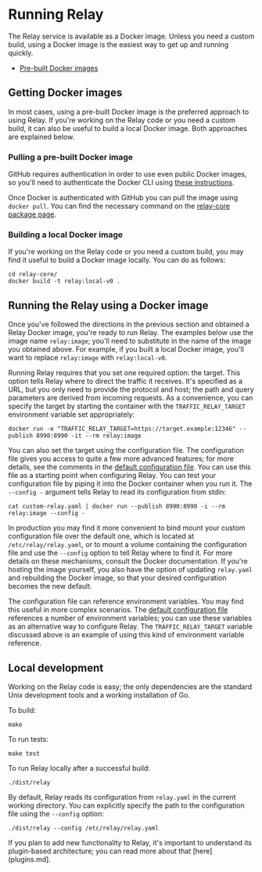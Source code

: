 # Running Relay

The Relay service is available as a Docker image. Unless you need a custom
build, using a Docker image is the easiest way to get up and running quickly.

- [Pre-built Docker images](https://github.com/fullstorydev/relay-core/packages)

## Getting Docker images

In most cases, using a pre-built Docker image is the preferred approach to using
Relay. If you're working on the Relay code or you need a custom build, it can
also be useful to build a local Docker image. Both approaches are explained
below.

### Pulling a pre-built Docker image

GitHub requires authentication in order to use even public Docker images, so
you'll need to authenticate the Docker CLI using
[these instructions](https://docs.github.com/en/packages/working-with-a-github-packages-registry/working-with-the-container-registry#authenticating-to-the-container-registry).

Once Docker is authenticated with GitHub you can pull the image using `docker pull`.
You can find the necessary command on the
[relay-core package page](https://github.com/fullstorydev/relay-core/pkgs/container/relay-core%2Frelay-core).

### Building a local Docker image

If you're working on the Relay code or you need a custom build, you may find it
useful to build a Docker image locally. You can do as follows:

	cd relay-core/
	docker build -t relay:local-v0 .

## Running the Relay using a Docker image

Once you've followed the directions in the previous section and obtained a Relay
Docker image, you're ready to run Relay. The examples below use the image
name `relay:image`; you'll need to substitute in the name of the image you
obtained above. For example, if you built a local Docker image, you'll want to
replace `relay:image` with `relay:local-v0`.

Running Relay requires that you set one required option: the target. This
option tells Relay where to direct the traffic it receives. It's specified
as a URL, but you only need to provide the protocol and host; the path and query
parameters are derived from incoming requests. As a convenience, you can specify
the target by starting the container with the `TRAFFIC_RELAY_TARGET` environment
variable set appropriately:

	docker run -e "TRAFFIC_RELAY_TARGET=https://target.example:12346" --publish 8990:8990 -it --rm relay:image

You can also set the target using the configuration file. The configuration file
gives you access to quite a few more advanced features; for more details, see
the comments in the
[default configuration file](https://github.com/fullstorydev/relay-core/blob/master/relay.yaml).
You can use this file as a starting point when configuring Relay. You can test
your configuration file by piping it into the Docker container when you run it.
The `--config -` argument tells Relay to read its configuration from stdin:

	cat custom-relay.yaml | docker run --publish 8990:8990 -i --rm relay:image --config -

In production you may find it more convenient to bind mount your custom
configuration file over the default one, which is located at
`/etc/relay/relay.yaml`, or to mount a volume containing the configuration file
and use the `--config` option to tell Relay where to find it. For more details
on these mechanisms, consult the Docker documentation. If you're hosting the
image yourself, you also have the option of updating `relay.yaml` and rebuilding
the Docker image, so that your desired configuration becomes the new default.

The configuration file can reference environment variables. You may find this
useful in more complex scenarios. The
[default configuration file](https://github.com/fullstorydev/relay-core/blob/master/relay.yaml)
references a number of environment variables; you can use these variables as an
alternative way to configure Relay. The `TRAFFIC_RELAY_TARGET` variable
discussed above is an example of using this kind of environment variable
reference.

## Local development

Working on the Relay code is easy; the only dependencies are the standard Unix
development tools and a working installation of Go.

To build:

	make

To run tests:

	make test

To run Relay locally after a successful build:

	./dist/relay

By default, Relay reads its configuration from `relay.yaml` in the current
working directory. You can explicitly specify the path to the configuration file
using the `--config` option:

	./dist/relay --config /etc/relay/relay.yaml

If you plan to add new functionality to Relay, it's important to understand
its plugin-based architecture; you can read more about that [here](plugins.md].
